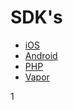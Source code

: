 # SDK's

* [iOS](https://github.com/nodes-ios/NStackSDK)
* [Android](https://github.com/nodes-android/nstack-kotlin)
* [PHP](https://github.com/nodes-projects/nstack-laravel)
* [Vapor](https://github.com/nodes-vapor/nstack)

1